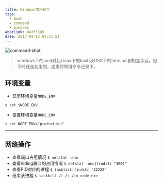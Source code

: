 ```yaml
---
title: Windows常用命令
tags:
  - bash
  - command
  - windows
abbrlink: 843f3569
date: 2017-09-12 09:35:51
---
```

![command-shot](https://static.1991421.cn/blog/2017-12-07-135536.png)
> windows下的cmd对比Linux下的bash及OSX下的terminal都相差深远，但平时还是会用到，这里将常用命令记录下。

## 环境变量

+ 显示环境变量`NODE_ENV`

`$ set $NODE_ENV`

+ 设置环境变量`NODE_ENV`

`$ set NODE_ENV="production"`

***

## 网络操作
+ 查看端口占用情况
`$ netstat -ano`
+ 查看hiding端口的占用情况
`$ netstat -ano|findstr "3001"`
+ 查看PID对应的进程
`$ tasklist|findstr "22222"`
+ 结束该进程
`$ taskkill /f /t /im node.exe`
